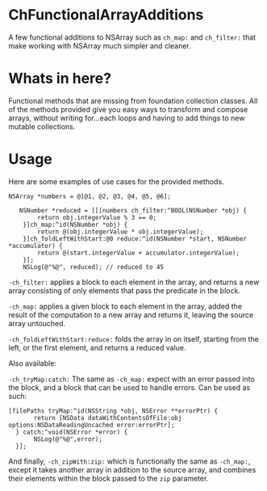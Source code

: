 ChFunctionalArrayAdditions
===========

A few functional additions to NSArray such as `ch_map:` and `ch_filter:` that make working with NSArray much simpler and cleaner.

Whats in here?
===========
Functional methods that are missing from foundation collection classes. All of the methods provided give you easy ways to transform and compose arrays, without writing for...each
loops and having to add things to new mutable collections.

Usage
===========
Here are some examples of use cases for the provided methods.
```
NSArray *numbers = @[@1, @2, @3, @4, @5, @6];

   NSNumber *reduced = [[[numbers ch_filter:^BOOL(NSNumber *obj) {
        return obj.integerValue % 3 == 0;
    }]ch_map:^id(NSNumber *obj) {
        return @(obj.integerValue * obj.integerValue);
    }]ch_foldLeftWithStart:@0 reduce:^id(NSNumber *start, NSNumber *accumulator) {
        return @(start.integerValue + accumulator.integerValue);
    }];
    NSLog(@"%@", reduced); // reduced to 45
```

`-ch_filter:` applies a block to each element in the array, and returns a new array consisting of only elements that pass the predicate in the block.

`-ch_map:` applies a given block to each element in the array, added the result of the computation to a new array and returns it, leaving the source array untouched.

`-ch_foldLeftWithStart:reduce:` folds the array in on itself, starting from the left, or the first element, and returns a reduced value.

Also available:

`-ch_tryMap:catch:` The same as `-ch_map:` expect with an error passed into the block, and a block that can be used to handle errors. Can be used as such:
```
[filePaths tryMap:^id(NSString *obj, NSError **errorPtr) {
       return [NSData dataWithContentsOfFile:obj options:NSDataReadingUncached error:errorPtr];
  } catch:^void(NSError *error) {
       NSLog(@"%@",error);
  }];
 ```
 
 And finally, `-ch_zipWith:zip:` which is functionally the same as `-ch_map:`, except it takes another array in addition to the source array, and combines their elements within the block passed to the `zip` parameter.

